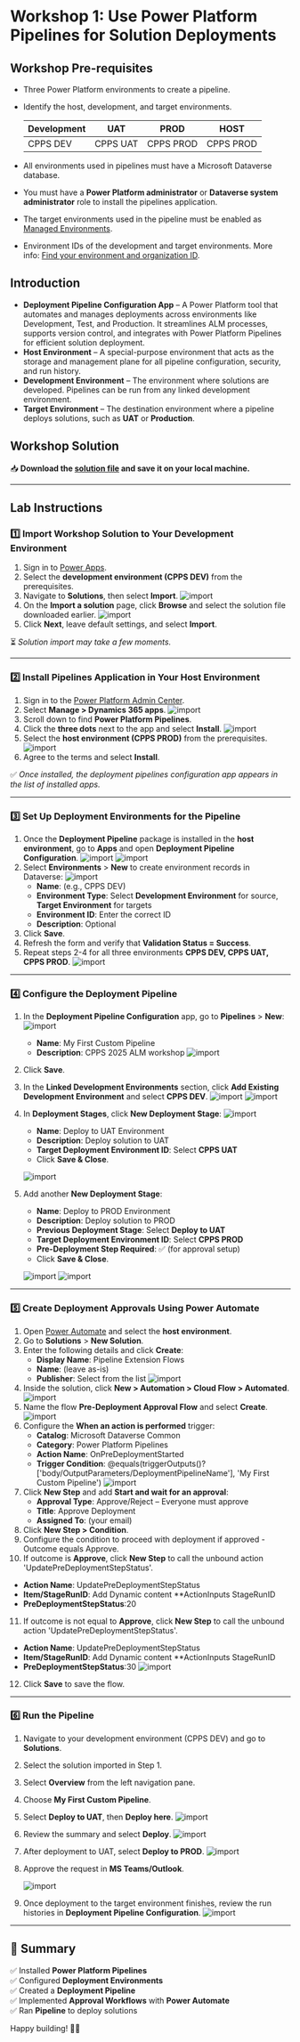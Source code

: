 # Workshop 1: Use Power Platform Pipelines for Solution Deployments

## Workshop Pre-requisites  
- Three Power Platform environments to create a pipeline.  
- Identify the host, development, and target environments.  

  | Development | UAT       | PROD      | HOST      |
  |------------|----------|----------|----------|
  | CPPS DEV   | CPPS UAT | CPPS PROD | CPPS PROD |

- All environments used in pipelines must have a Microsoft Dataverse database.  
- You must have a **Power Platform administrator** or **Dataverse system administrator** role to install the pipelines application.  
- The target environments used in the pipeline must be enabled as [Managed Environments](https://learn.microsoft.com/en-us/power-platform/admin/managed-environment-overview).  
- Environment IDs of the development and target environments. More info: [Find your environment and organization ID](https://learn.microsoft.com/power-platform/admin/environments-overview).  

## Introduction  
- **Deployment Pipeline Configuration App** – A Power Platform tool that automates and manages deployments across environments like Development, Test, and Production. It streamlines ALM processes, supports version control, and integrates with Power Platform Pipelines for efficient solution deployment.  
- **Host Environment** – A special-purpose environment that acts as the storage and management plane for all pipeline configuration, security, and run history.  
- **Development Environment** – The environment where solutions are developed. Pipelines can be run from any linked development environment.  
- **Target Environment** – The destination environment where a pipeline deploys solutions, such as **UAT** or **Production**.  

## Workshop Solution  
📥 **Download the [solution file](LabSolution/ALMSolution_1_0_0_0.zip) and save it on your local machine.**  

---

## Lab Instructions  

### 1️⃣ Import Workshop Solution to Your Development Environment  
1. Sign in to [Power Apps](https://make.powerapps.com).
2. Select the **development environment (CPPS DEV)** from the prerequisites.
3. Navigate to **Solutions**, then select **Import**.
   ![import](images/install_ALM_solution1.jpg)
4. On the **Import a solution** page, click **Browse** and select the solution file downloaded earlier.
   ![import](images/install_ALM_solution2.jpg)  
5. Click **Next**, leave default settings, and select **Import**.

⏳ *Solution import may take a few moments.*  

---

### 2️⃣ Install Pipelines Application in Your Host Environment  
1. Sign in to the [Power Platform Admin Center](https://admin.powerplatform.microsoft.com).  
2. Select **Manage > Dynamics 365 apps**.
   ![import](images/pipeline_app1.jpg)
3. Scroll down to find **Power Platform Pipelines**.  
4. Click the **three dots** next to the app and select **Install**.
   ![import](images/pipeline_app2.jpg)
5. Select the **host environment (CPPS PROD)** from the prerequisites.
   ![import](images/pipeline_app3.jpg)
6. Agree to the terms and select **Install**.  

✅ *Once installed, the deployment pipelines configuration app appears in the list of installed apps.*  

---

### 3️⃣ Set Up Deployment Environments for the Pipeline  
1. Once the **Deployment Pipeline** package is installed in the **host environment**, go to **Apps** and open **Deployment Pipeline Configuration**.
   ![import](images/setup_pipeline1.jpg)
   ![import](images/setup_pipeline2.jpg)
2. Select **Environments** > **New** to create environment records in Dataverse:
   ![import](images/setup_pipeline3.jpg)
   - **Name**: (e.g., CPPS DEV)  
   - **Environment Type**: Select **Development Environment** for source, **Target Environment** for targets  
   - **Environment ID**: Enter the correct ID  
   - **Description**: Optional
3. Click **Save**.  
4. Refresh the form and verify that **Validation Status = Success**.  
5. Repeat steps 2-4 for all three environments **CPPS DEV, CPPS UAT, CPPS PROD**.
   ![import](images/setup_pipeline5.jpg) 

---

### 4️⃣ Configure the Deployment Pipeline  
1. In the **Deployment Pipeline Configuration** app, go to **Pipelines** > **New**:
   ![import](images/setup_pipeline6.jpg)
   - **Name**: My First Custom Pipeline  
   - **Description**: CPPS 2025 ALM workshop
   ![import](images/setup_pipeline7.jpg)
2. Click **Save**.  
3. In the **Linked Development Environments** section, click **Add Existing Development Environment** and select **CPPS DEV**.
   ![import](images/setup_pipeline8.jpg)
   ![import](images/setup_pipeline9.jpg)
4. In **Deployment Stages**, click **New Deployment Stage**:
   ![import](images/setup_pipeline10.jpg)
   - **Name**: Deploy to UAT Environment  
   - **Description**: Deploy solution to UAT  
   - **Target Deployment Environment ID**: Select **CPPS UAT**  
   - Click **Save & Close**.
   
   ![import](images/setup_pipeline11.jpg)  
5. Add another **New Deployment Stage**:  
   - **Name**: Deploy to PROD Environment  
   - **Description**: Deploy solution to PROD  
   - **Previous Deployment Stage**: Select **Deploy to UAT**  
   - **Target Deployment Environment ID**: Select **CPPS PROD**  
   - **Pre-Deployment Step Required**: ✅ (for approval setup)  
   - Click **Save & Close**.
   
   ![import](images/setup_pipeline12.jpg)
   ![import](images/setup_pipeline13.jpg)

---

### 5️⃣ Create Deployment Approvals Using Power Automate  
1. Open [Power Automate](https://make.powerautomate.com) and select the **host environment**.  
2. Go to **Solutions** > **New Solution**.  
3. Enter the following details and click **Create**:  
   - **Display Name**: Pipeline Extension Flows  
   - **Name**: (leave as-is)  
   - **Publisher**: Select from the list
   ![import](images/setup_pipeline14.jpg) 
4. Inside the solution, click **New > Automation > Cloud Flow > Automated**.
   ![import](images/setup_pipeline15.jpg)
5. Name the flow **Pre-Deployment Approval Flow** and select **Create**.
   ![import](images/setup_pipeline16.jpg)  
6. Configure the **When an action is performed** trigger:  
   - **Catalog**: Microsoft Dataverse Common  
   - **Category**: Power Platform Pipelines  
   - **Action Name**: OnPreDeploymentStarted
   - **Trigger Condition**: @equals(triggerOutputs()?['body/OutputParameters/DeploymentPipelineName'], 'My First Custom Pipeline')
   ![import](images/setup_pipeline17.jpg)
7. Click **New Step** and add **Start and wait for an approval**:  
   - **Approval Type**: Approve/Reject – Everyone must approve  
   - **Title**: Approve Deployment  
   - **Assigned To**: (your email)  
8. Click **New Step > Condition**.  
9. Configure the condition to proceed with deployment if approved -Outcome equals Approve.   
10. If outcome is **Approve**, click **New Step** to call the unbound action 'UpdatePreDeploymentStepStatus'.
   - **Action Name**: UpdatePreDeploymentStepStatus
   - **Item/StageRunID**: Add Dynamic content **ActionInputs StageRunID
   - **PreDeploymentStepStatus**:20
11. If outcome is not equal to **Approve**, click **New Step** to call the unbound action 'UpdatePreDeploymentStepStatus'.
   - **Action Name**: UpdatePreDeploymentStepStatus
   - **Item/StageRunID**: Add Dynamic content **ActionInputs StageRunID
   - **PreDeploymentStepStatus**:30
   ![import](images/setup_pipeline18.jpg) 
12. Click **Save** to save the flow. 

---

### 6️⃣ Run the Pipeline  
1. Navigate to your development environment (CPPS DEV) and go to **Solutions**.
2. Select the solution imported in Step 1.  
3. Select **Overview** from the left navigation pane.  
4. Choose **My First Custom Pipeline**.  
5. Select **Deploy to UAT**, then **Deploy here**.
   ![import](images/setup_pipeline19.jpg) 
6. Review the summary and select **Deploy**.
   ![import](images/setup_pipeline20.jpg) 
7. After deployment to UAT, select **Deploy to PROD**.
   ![import](images/setup_pipeline21.jpg) 
8. Approve the request in **MS Teams/Outlook**.
   
   ![import](images/setup_pipeline22.jpg) 
10. Once deployment to the target environment finishes, review the run histories in **Deployment Pipeline Configuration**.
   ![import](images/setup_pipeline23.jpg) 


---

## 🚀 Summary  
✅ Installed **Power Platform Pipelines**  
✅ Configured **Deployment Environments**  
✅ Created a **Deployment Pipeline**  
✅ Implemented **Approval Workflows** with **Power Automate**  
✅ Ran **Pipeline** to deploy solutions  

Happy building! 🎯🚀  
